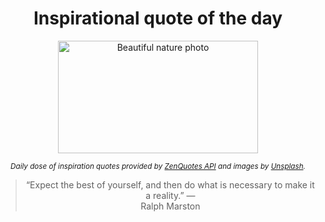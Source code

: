 
<div align="center">

# Inspirational quote of the day

<img src="./data/photo.jpeg" alt="Beautiful nature photo" width="320" height="180">

<sub><i>Daily dose of inspiration quotes provided by [ZenQuotes API](https://zenquotes.io/) and images by [Unsplash](https://unsplash.com/).</i></sub>


<blockquote>&ldquo;Expect the best of yourself, and then do what is necessary to make it a reality.&rdquo; &mdash; <footer>Ralph Marston</footer></blockquote>

</div>
